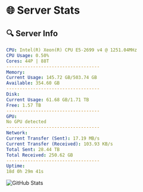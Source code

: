 # 🌐 Server Stats
## 🔍 Server Info
```yaml
CPU: Intel(R) Xeon(R) CPU E5-2699 v4 @ 1251.04MHz
CPU Usage: 0.50%
Cores: 44P | 88T
-----------------------------------
Memory:
Current Usage: 145.72 GB/503.74 GB
Available: 354.60 GB
-----------------------------------
Disk:
Current Usage: 61.68 GB/1.71 TB
Free: 1.57 TB
-----------------------------------
GPU:
No GPU detected
-----------------------------------
Network:
Current Transfer (Sent): 17.19 MB/s
Current Transfer (Received): 103.93 KB/s
Total Sent: 28.44 TB
Total Received: 250.62 GB
-----------------------------------
Uptime:
18d 0h 29m 41s
```
![GitHub Stats](https://img.shields.io/badge/Updated-2025-03-25_21:52:30-blue)